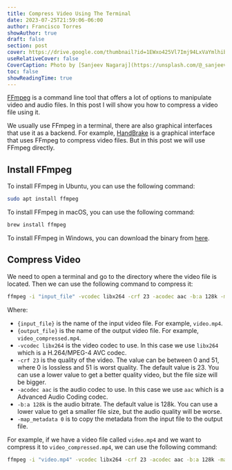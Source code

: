 ```yaml
---
title: Compress Video Using The Terminal
date: 2023-07-25T21:59:06-06:00
author: Francisco Torres
showAuthor: true
draft: false
section: post
cover: https://drive.google.com/thumbnail?id=1EWxo425Vl7Imj94LxVaYmlhibk1c7LFs&sz=w1920-h1080
useRelativeCover: false
CoverCaption: Photo by [Sanjeev Nagaraj](https://unsplash.com/@_sanjeev_ngrj_) on Unsplash
toc: false
showReadingTime: true
---
```


[FFmpeg](https://ffmpeg.org/download.html) is a command line tool that offers a lot of options to manipulate video and audio files. In this post I will show you how to compress a video file using it.

We usually use FFmpeg in a terminal, there are also graphical interfaces that use it as a backend. For example, [HandBrake](https://handbrake.fr/) is a graphical interface that uses FFmpeg to compress video files. But in this post we will use FFmpeg directly.

## Install FFmpeg

To install FFmpeg in Ubuntu, you can use the following command:

```bash
sudo apt install ffmpeg
```

To install FFmpeg in macOS, you can use the following command:

```bash
brew install ffmpeg
```

To install FFmpeg in Windows, you can download the binary from [here](https://ffmpeg.org/download.html).

## Compress Video

We need to open a terminal and go to the directory where the video file is located. Then we can use the following command to compress it:

```bash
ffmpeg -i "input_file" -vcodec libx264 -crf 23 -acodec aac -b:a 128k -map_metadata 0 "output_file"
```

Where:

- `{input_file}` is the name of the input video file. For example, `video.mp4`.
- `{output_file}` is the name of the output video file. For example, `video_compressed.mp4`.
- `-vcodec libx264` is the video codec to use. In this case we use `libx264` which is a H.264/MPEG-4 AVC codec.
- `-crf 23` is the quality of the video. The value can be between 0 and 51, where 0 is lossless and 51 is worst quality. The default value is 23. You can use a lower value to get a better quality video, but the file size will be bigger.
- `-acodec aac` is the audio codec to use. In this case we use `aac` which is a Advanced Audio Coding codec.
- `-b:a 128k` is the audio bitrate. The default value is 128k. You can use a lower value to get a smaller file size, but the audio quality will be worse.
- `-map_metadata 0` is to copy the metadata from the input file to the output file.

For example, if we have a video file called `video.mp4` and we want to compress it to `video_compressed.mp4`, we can use the following command:

```bash
ffmpeg -i "video.mp4" -vcodec libx264 -crf 23 -acodec aac -b:a 128k -map_metadata 0 "video_compressed.mp4"
```
